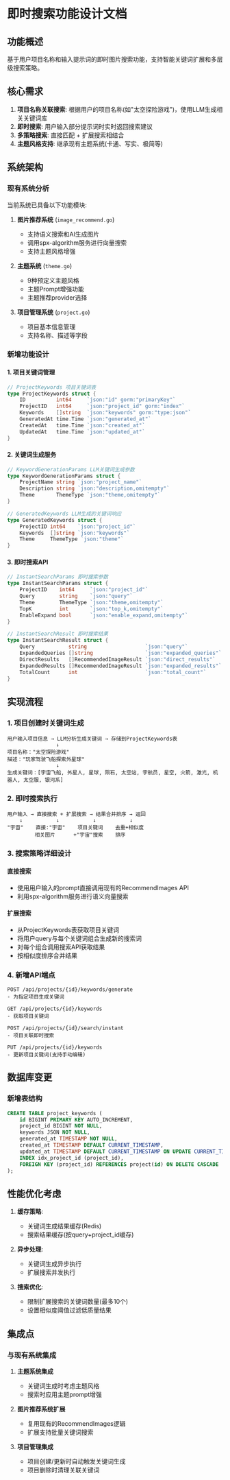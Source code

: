 # 即时搜索功能设计文档

## 功能概述

基于用户项目名称和输入提示词的即时图片搜索功能，支持智能关键词扩展和多层级搜索策略。

## 核心需求

1. **项目名称关联搜索**: 根据用户的项目名称(如"太空探险游戏")，使用LLM生成相关关键词库
2. **即时搜索**: 用户输入部分提示词时实时返回搜索建议
3. **多策略搜索**: 直接匹配 + 扩展搜索相结合
4. **主题风格支持**: 继承现有主题系统(卡通、写实、极简等)

## 系统架构

### 现有系统分析

当前系统已具备以下功能模块:

1. **图片推荐系统** (`image_recommend.go`)
   - 支持语义搜索和AI生成图片
   - 调用spx-algorithm服务进行向量搜索
   - 支持主题风格增强

2. **主题系统** (`theme.go`) 
   - 9种预定义主题风格
   - 主题Prompt增强功能
   - 主题推荐provider选择

3. **项目管理系统** (`project.go`)
   - 项目基本信息管理
   - 支持名称、描述等字段

### 新增功能设计

#### 1. 项目关键词管理

```go
// ProjectKeywords 项目关键词表
type ProjectKeywords struct {
    ID          int64     `json:"id" gorm:"primaryKey"`
    ProjectID   int64     `json:"project_id" gorm:"index"`
    Keywords    []string  `json:"keywords" gorm:"type:json"`
    GeneratedAt time.Time `json:"generated_at"`
    CreatedAt   time.Time `json:"created_at"`
    UpdatedAt   time.Time `json:"updated_at"`
}
```

#### 2. 关键词生成服务

```go
// KeywordGenerationParams LLM关键词生成参数
type KeywordGenerationParams struct {
    ProjectName string `json:"project_name"`
    Description string `json:"description,omitempty"`
    Theme       ThemeType `json:"theme,omitempty"`
}

// GeneratedKeywords LLM生成的关键词响应
type GeneratedKeywords struct {
    ProjectID int64    `json:"project_id"`
    Keywords  []string `json:"keywords"`
    Theme     ThemeType `json:"theme"`
}
```

#### 3. 即时搜索API

```go
// InstantSearchParams 即时搜索参数
type InstantSearchParams struct {
    ProjectID    int64     `json:"project_id"`
    Query        string    `json:"query"`
    Theme        ThemeType `json:"theme,omitempty"`
    TopK         int       `json:"top_k,omitempty"`
    EnableExpand bool      `json:"enable_expand,omitempty"`
}

// InstantSearchResult 即时搜索结果
type InstantSearchResult struct {
    Query           string                   `json:"query"`
    ExpandedQueries []string                 `json:"expanded_queries"`
    DirectResults   []RecommendedImageResult `json:"direct_results"`
    ExpandedResults []RecommendedImageResult `json:"expanded_results"`
    TotalCount      int                      `json:"total_count"`
}
```

## 实现流程

### 1. 项目创建时关键词生成

```
用户输入项目信息 → LLM分析生成关键词 → 存储到ProjectKeywords表
                ↓
项目名称："太空探险游戏"
描述："玩家驾驶飞船探索外星球"
                ↓
生成关键词：[宇宙飞船, 外星人, 星球, 陨石, 太空站, 宇航员, 星空, 火箭, 激光, 机器人, 太空服, 银河系]
```

### 2. 即时搜索执行

```
用户输入 → 直接搜索 + 扩展搜索 → 结果合并排序 → 返回
    ↓           ↓           ↓           ↓
"宇宙"    直接:"宇宙"    项目关键词    去重+相似度
         相关图片      +"宇宙"搜索    排序
```

### 3. 搜索策略详细设计

#### 直接搜索
- 使用用户输入的prompt直接调用现有的RecommendImages API
- 利用spx-algorithm服务进行语义向量搜索

#### 扩展搜索  
- 从ProjectKeywords表获取项目关键词
- 将用户query与每个关键词组合生成新的搜索词
- 对每个组合调用搜索API获取结果
- 按相似度排序合并结果

### 4. 新增API端点

```
POST /api/projects/{id}/keywords/generate
- 为指定项目生成关键词

GET /api/projects/{id}/keywords
- 获取项目关键词

POST /api/projects/{id}/search/instant
- 项目关联即时搜索

PUT /api/projects/{id}/keywords
- 更新项目关键词(支持手动编辑)
```

## 数据库变更

### 新增表结构

```sql
CREATE TABLE project_keywords (
    id BIGINT PRIMARY KEY AUTO_INCREMENT,
    project_id BIGINT NOT NULL,
    keywords JSON NOT NULL,
    generated_at TIMESTAMP NOT NULL,
    created_at TIMESTAMP DEFAULT CURRENT_TIMESTAMP,
    updated_at TIMESTAMP DEFAULT CURRENT_TIMESTAMP ON UPDATE CURRENT_TIMESTAMP,
    INDEX idx_project_id (project_id),
    FOREIGN KEY (project_id) REFERENCES project(id) ON DELETE CASCADE
);
```

## 性能优化考虑

1. **缓存策略**: 
   - 关键词生成结果缓存(Redis)
   - 搜索结果缓存(按query+project_id缓存)

2. **异步处理**:
   - 关键词生成异步执行
   - 扩展搜索并发执行

3. **搜索优化**:
   - 限制扩展搜索的关键词数量(最多10个)
   - 设置相似度阈值过滤低质量结果

## 集成点

### 与现有系统集成

1. **主题系统集成**
   - 关键词生成时考虑主题风格
   - 搜索时应用主题prompt增强

2. **图片推荐系统扩展**
   - 复用现有的RecommendImages逻辑
   - 扩展支持批量关键词搜索

3. **项目管理集成**
   - 项目创建/更新时自动触发关键词生成
   - 项目删除时清理关联关键词
